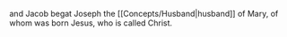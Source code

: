 and Jacob begat Joseph the [[Concepts/Husband\|husband]] of Mary, of whom was born Jesus, who is called Christ.
